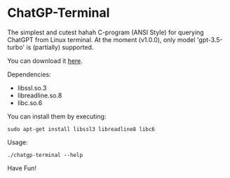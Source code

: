 # ChatGP-Terminal
The simplest and cutest hahah C-program (ANSI Style) for querying ChatGPT from Linux terminal. At the moment (v1.0.0), only model 'gpt-3.5-turbo' is (partially) supported. 

You can download it [here](https://github.com/Lucho-A/ChatGP-Terminal/releases/latest).

Dependencies:
- libssl.so.3
- libreadline.so.8
- libc.so.6

You can install them by executing:
```
sudo apt-get install libssl3 libreadline8 libc6
```

Usage:

```
./chatgp-terminal --help
```
Have Fun!
